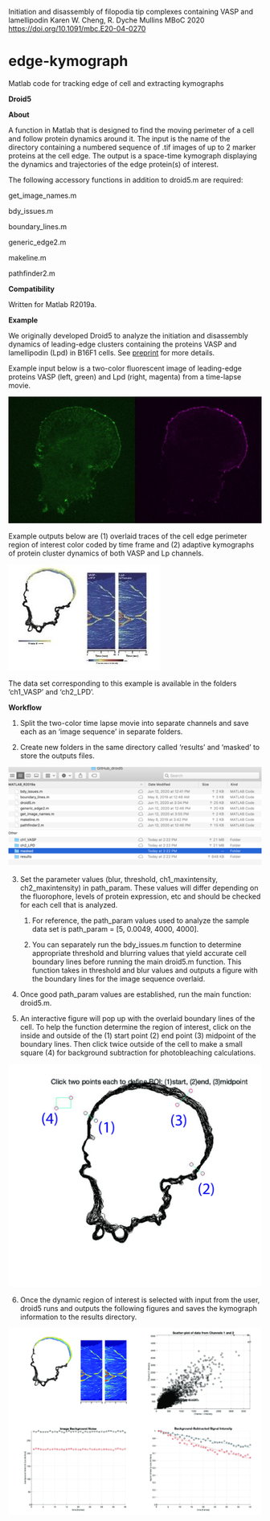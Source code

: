 Initiation and disassembly of filopodia tip complexes containing VASP and lamellipodin
Karen W. Cheng, R. Dyche Mullins
MBoC 2020
https://doi.org/10.1091/mbc.E20-04-0270

# edge-kymograph
Matlab code for tracking edge of cell and extracting kymographs

**Droid5**

**About**

A function in Matlab that is designed to find the moving perimeter of a cell and follow protein dynamics around it. The input is the name of the directory containing a numbered sequence of .tif images of up to 2 marker proteins at the cell edge. The output is a space-time kymograph displaying the dynamics and trajectories of the edge protein(s) of interest.

The following accessory functions in addition to droid5.m are required:

get_image_names.m

bdy_issues.m

boundary_lines.m

generic_edge2.m

makeline.m

pathfinder2.m

**Compatibility**

Written for Matlab R2019a.

**Example**

We originally developed Droid5 to analyze the initiation and disassembly dynamics of leading-edge clusters containing the proteins VASP and lamellipodin (Lpd) in B16F1 cells. See [preprint](https://www.biorxiv.org/content/10.1101/2020.02.21.960229v1) for more details. 

Example input below is a two-color fluorescent image of leading-edge proteins VASP (left, green) and Lpd (right, magenta) from a time-lapse movie. 

![Image 0](https://github.com/mullinslabUCSF/edge-kymograph/blob/master/images/image_0.jpg?raw=true)

Example outputs below are (1) overlaid traces of the cell edge perimeter region of interest color coded by time frame and (2) adaptive kymographs of protein cluster dynamics of  both VASP and Lp channels.

![Image 1](https://github.com/mullinslabUCSF/edge-kymograph/blob/master/images/image_1.jpg?raw=true)

The data set corresponding to this example is available in the folders ‘ch1_VASP’ and ‘ch2_LPD’.

**Workflow**

1. Split the two-color time lapse movie into separate channels and save each as an ‘image sequence’ in separate folders.

2. Create new folders in the same directory called ‘results’ and ‘masked’ to store the outputs files.

![Image 2](https://github.com/mullinslabUCSF/edge-kymograph/blob/master/images/image_2.jpg?raw=true)

3. Set the parameter values (blur, threshold, ch1_maxintensity, ch2_maxintensity) in path_param. These values will differ depending on the fluorophore, levels of protein expression, etc and should be checked for each cell that is analyzed. 

    1. For reference, the path_param values used to analyze the sample data set is path_param = [5, 0.0049, 4000, 4000].  

    2. You can separately run the bdy_issues.m function to determine appropriate threshold and blurring values that yield accurate cell boundary lines before running the main droid5.m function. This function takes in threshold and blur values and outputs a figure with the boundary lines for the image sequence overlaid. 

4. Once good path_param values are established, run the main function: droid5.m.

5. An interactive figure will pop up with the overlaid boundary lines of the cell. To help the function determine the region of interest, click on the inside and outside of the (1) start point (2) end point (3) midpoint of the boundary lines. Then click twice outside of the cell to make a small square (4) for background subtraction for photobleaching calculations. 

![Image 3](https://github.com/mullinslabUCSF/edge-kymograph/blob/master/images/image_3.jpg?raw=true)

6. Once the dynamic region of interest is selected with input from the user, droid5 runs and outputs the following figures and saves the kymograph information to the results directory. 

![Image 4](https://github.com/mullinslabUCSF/edge-kymograph/blob/master/images/image_4.jpg?raw=true)
